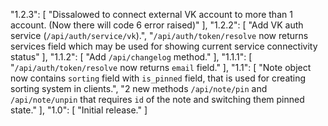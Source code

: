 "1.2.3": [
    "Dissalowed to connect external VK account to more than 1 account. (Now there will code 6 error raised)"
],
"1.2.2": [
    "Add VK auth service (`/api/auth/service/vk`).",
    "`/api/auth/token/resolve` now returns services field which may be used for showing current service connectivity status"
],
"1.1.2": [
    "Add `/api/changelog` method."
],
"1.1.1": [
    "`/api/auth/token/resolve` now returns `email` field."
],
"1.1": [
    "Note object now contains `sorting` field with `is_pinned` field, that is used for creating sorting system in clients.",
    "2 new methods `/api/note/pin` and `/api/note/unpin` that requires `id` of the note and switching them pinned state."
],
"1.0": [
    "Initial release."
]